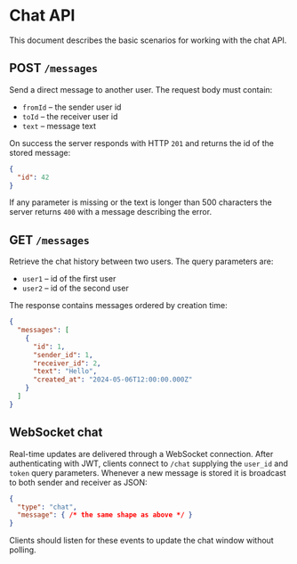 # Chat API

This document describes the basic scenarios for working with the chat API.

## POST `/messages`
Send a direct message to another user. The request body must contain:

- `fromId` – the sender user id
- `toId` – the receiver user id
- `text` – message text

On success the server responds with HTTP `201` and returns the id of the stored message:

```json
{
  "id": 42
}
```

If any parameter is missing or the text is longer than 500 characters the server
returns `400` with a message describing the error.

## GET `/messages`
Retrieve the chat history between two users. The query parameters are:

- `user1` – id of the first user
- `user2` – id of the second user

The response contains messages ordered by creation time:

```json
{
  "messages": [
    {
      "id": 1,
      "sender_id": 1,
      "receiver_id": 2,
      "text": "Hello",
      "created_at": "2024-05-06T12:00:00.000Z"
    }
  ]
}
```

## WebSocket chat
Real-time updates are delivered through a WebSocket connection. After authenticating
with JWT, clients connect to `/chat` supplying the `user_id` and `token` query
parameters. Whenever a new message is stored it is broadcast to both sender and
receiver as JSON:

```json
{
  "type": "chat",
  "message": { /* the same shape as above */ }
}
```

Clients should listen for these events to update the chat window without polling.
